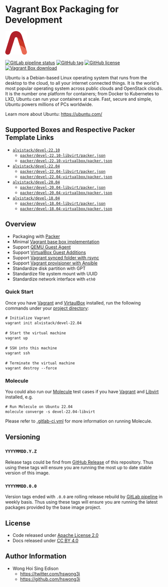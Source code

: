 # Vagrant Box Packaging for Development

<a href="https://alvistack.com" title="AlviStack" target="_blank"><img src="/alvistack.svg" height="75" alt="AlviStack"></a>

[![GitLab pipeline status](https://img.shields.io/gitlab/pipeline/alvistack/vagrant-devel/master)](https://gitlab.com/alvistack/vagrant-devel/-/pipelines)
[![GitHub tag](https://img.shields.io/github/tag/alvistack/vagrant-devel.svg)](https://github.com/alvistack/vagrant-devel/tags)
[![GitHub license](https://img.shields.io/github/license/alvistack/vagrant-devel.svg)](https://github.com/alvistack/vagrant-devel/blob/master/LICENSE)
[![Vagrant Box download](https://img.shields.io/badge/dynamic/json?label=alvistack%2Fdevel-22.04&query=%24.boxes%5B%3A1%5D.downloads&url=https%3A%2F%2Fapp.vagrantup.com%2Fapi%2Fv1%2Fsearch%3Fq%3Dalvistack%2Fdevel-22.04)](https://app.vagrantup.com/alvistack/boxes/devel-22.04)

Ubuntu is a Debian-based Linux operating system that runs from the desktop to the cloud, to all your internet connected things. It is the world's most popular operating system across public clouds and OpenStack clouds. It is the number one platform for containers; from Docker to Kubernetes to LXD, Ubuntu can run your containers at scale. Fast, secure and simple, Ubuntu powers millions of PCs worldwide.

Learn more about Ubuntu: <https://ubuntu.com/>

## Supported Boxes and Respective Packer Template Links

  - [`alvistack/devel-22.10`](https://app.vagrantup.com/alvistack/boxes/devel-22.10)
      - [`packer/devel-22.10-libvirt/packer.json`](https://github.com/alvistack/vagrant-devel/blob/master/packer/devel-22.10-libvirt/packer.json)
      - [`packer/devel-22.10-virtualbox/packer.json`](https://github.com/alvistack/vagrant-devel/blob/master/packer/devel-22.10-virtualbox/packer.json)
  - [`alvistack/devel-22.04`](https://app.vagrantup.com/alvistack/boxes/devel-22.04)
      - [`packer/devel-22.04-libvirt/packer.json`](https://github.com/alvistack/vagrant-devel/blob/master/packer/devel-22.04-libvirt/packer.json)
      - [`packer/devel-22.04-virtualbox/packer.json`](https://github.com/alvistack/vagrant-devel/blob/master/packer/devel-22.04-virtualbox/packer.json)
  - [`alvistack/devel-20.04`](https://app.vagrantup.com/alvistack/boxes/devel-20.04)
      - [`packer/devel-20.04-libvirt/packer.json`](https://github.com/alvistack/vagrant-devel/blob/master/packer/devel-20.04-libvirt/packer.json)
      - [`packer/devel-20.04-virtualbox/packer.json`](https://github.com/alvistack/vagrant-devel/blob/master/packer/devel-20.04-virtualbox/packer.json)
  - [`alvistack/devel-18.04`](https://app.vagrantup.com/alvistack/boxes/devel-18.04)
      - [`packer/devel-18.04-libvirt/packer.json`](https://github.com/alvistack/vagrant-devel/blob/master/packer/devel-18.04-libvirt/packer.json)
      - [`packer/devel-18.04-virtualbox/packer.json`](https://github.com/alvistack/vagrant-devel/blob/master/packer/devel-18.04-virtualbox/packer.json)

## Overview

  - Packaging with [Packer](https://www.packer.io/)
  - Minimal [Vagrant base box implementation](https://www.vagrantup.com/docs/boxes/base)
  - Support [QEMU Guest Agent](https://wiki.qemu.org/Features/GuestAgent)
  - Support [VirtualBox Guest Additions](https://www.virtualbox.org/manual/ch04.html)
  - Support [Vagrant synced folder with rsync](https://www.vagrantup.com/docs/synced-folders/rsync)
  - Support [Vagrant provisioner with Ansible](https://www.vagrantup.com/docs/provisioning/ansible)
  - Standardize disk partition with GPT
  - Standardize file system mount with UUID
  - Standardize network interface with `eth0`

### Quick Start

Once you have [Vagrant](https://www.vagrantup.com/docs/installation) and [VirtaulBox](https://www.virtualbox.org/) installed, run the following commands under your [project directory](https://learn.hashicorp.com/tutorials/vagrant/getting-started-project-setup?in=vagrant/getting-started):

    # Initialize Vagrant
    vagrant init alvistack/devel-22.04
    
    # Start the virtual machine
    vagrant up
    
    # SSH into this machine
    vagrant ssh
    
    # Terminate the virtual machine
    vagrant destroy --force

### Molecule

You could also run our [Molecule](https://molecule.readthedocs.io/en/stable/) test cases if you have [Vagrant](https://www.vagrantup.com/) and [Libvirt](https://libvirt.org/) installed, e.g.

    # Run Molecule on Ubuntu 22.04
    molecule converge -s devel-22.04-libvirt

Please refer to [.gitlab-ci.yml](.gitlab-ci.yml) for more information on running Molecule.

## Versioning

### `YYYYMMDD.Y.Z`

Release tags could be find from [GitHub Release](https://github.com/alvistack/vagrant-devel/tags) of this repository. Thus using these tags will ensure you are running the most up to date stable version of this image.

### `YYYYMMDD.0.0`

Version tags ended with `.0.0` are rolling release rebuild by [GitLab pipeline](https://gitlab.com/alvistack/vagrant-devel/-/pipelines) in weekly basis. Thus using these tags will ensure you are running the latest packages provided by the base image project.

## License

  - Code released under [Apache License 2.0](LICENSE)
  - Docs released under [CC BY 4.0](http://creativecommons.org/licenses/by/4.0/)

## Author Information

  - Wong Hoi Sing Edison
      - <https://twitter.com/hswong3i>
      - <https://github.com/hswong3i>
